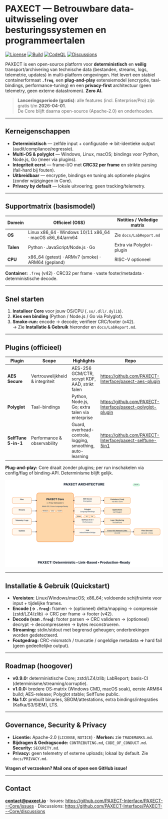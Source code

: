 # PAXECT — Betrouwbare data-uitwisseling over besturingssystemen en programmeertalen
[![License](https://img.shields.io/badge/License-Apache_2.0-blue.svg)](LICENSE)
[![Build](https://github.com/PAXECT-Interface/PAXECT---Core/actions/workflows/ci.yml/badge.svg)](../../actions)
[![CodeQL](https://github.com/PAXECT-Interface/PAXECT---Core/actions/workflows/codeql.yml/badge.svg)](../../actions)
[![Discussions](https://img.shields.io/github/discussions/PAXECT-Interface/PAXECT---Core)](../../discussions)

PAXECT is een open-source platform voor **deterministisch** en **veilig** transport/archivering van technische data
(bestanden, streams, logs, telemetrie, updates) in multi-platform omgevingen. Het levert een stabiel containerformaat
**`.freq`**, een **plug-and-play** extensiemodel (encryptie, taal-bindings, performance-tuning) en een **privacy-first**
architectuur (geen telemetry, geen externe datastromen). **Zero AI.**

> **Lanceringsperiode (gratis)**: alle features (incl. Enterprise/Pro) zijn gratis t/m **2026-04-01**.  
> De Core blijft daarna open-source (Apache-2.0) en onderhouden.

---

## Kerneigenschappen
- **Deterministisch** — zelfde input + configuratie ⇒ bit-identieke output (audit/compliance/regressie).
- **Multi-OS & polyglot** — Windows, Linux, macOS; bindings voor Python, Node.js, Go (meer via plugins).
- **Integriteit eerst** — frame-I/O met **CRC32 per frame** en strikte parsing (fail-hard bij fouten).
- **Uitbreidbaar** — encryptie, bindings en tuning als optionele plugins (zonder wijzigingen in Core).
- **Privacy by default** — lokale uitvoering; geen tracking/telemetry.

---

## Supportmatrix (basismodel)
| Domein       | Officieel (OSS)                                       | Notities / Volledige matrix |
|--------------|--------------------------------------------------------|-----------------------------|
| **OS**       | Linux x86_64 · Windows 10/11 x86_64 · macOS x86_64/arm64 | Zie `docs/LabReport.md`     |
| **Talen**    | Python · JavaScript/Node.js · Go                       | Extra via Polyglot-plugin   |
| **CPU**      | x86_64 (getest) · ARMv7 (smoke) · ARM64 (gepland)      | RISC-V optioneel            |

**Container:** `.freq` (v42) · CRC32 per frame · vaste footer/metadata · deterministische decode.

---

## Snel starten
1. **Installeer Core** voor jouw OS/CPU (`.so/.dll/.dylib`).  
2. **Kies een binding** (Python / Node.js / Go via Polyglot).  
3. **Smoke-run:** encode → decode; verifieer CRC/footer (v42).  
   → Zie **Installatie & Gebruik** hieronder en `docs/LabReport.md`.

---

## Plugins (officieel)
| Plugin              | Scope                          | Highlights                                               | Repo |
|---------------------|--------------------------------|----------------------------------------------------------|------|
| **AES Secure**      | Vertrouwelijkheid & integriteit| AES-256 GCM/CTR, scrypt KDF, AAD, strikt falen           | https://github.com/PAXECT-Interface/paxect-aes-plugin |
| **Polyglot**        | Taal-bindings                  | Python, Node.js, Go; extra talen via enterprise          | https://github.com/PAXECT-Interface/paxect-polyglot-plugin |
| **SelfTune 5-in-1** | Performance & observability    | Guard, overhead-controle, logging, smoothing, auto-learning | https://github.com/PAXECT-Interface/paxect-selftune-5in1 |

**Plug-and-play:** Core draait zonder plugins; per run inschakelen via config/flag of binding-API. Determinisme blijft gelijk.

![PAXECT Architecture](paxect_architecture_brand_v13.svg)





---

## Installatie & Gebruik (Quickstart)
- **Vereisten:** Linux/Windows/macOS; x86_64; voldoende schijfruimte voor input + tijdelijke frames.  
- **Encode (→ `.freq`):** framen → (optioneel) delta/mapping → compressie (zstd/LZ4/zlib) → CRC per frame → footer (v42).  
- **Decode (van `.freq`):** footer parsen → CRC valideren → (optioneel) decrypt → decompresseren → bytes reconstrueren.  
- **Streaming:** stdin/stdout met begrensd geheugen; onderbrekingen worden gedetecteerd.  
- **Foutgedrag:** CRC-mismatch / truncatie / ongeldige metadata ⇒ hard fail (geen gedeeltelijke output).

---

## Roadmap (hoogover)
- **v0.9.0:** deterministische Core; zstd/LZ4/zlib; LabReport; basis-CI (determinisme/streaming/corruptie).  
- **v1.0.0:** bredere OS-matrix (Windows CMD, macOS soak), eerste ARM64 build; AES-release; Polyglot stable; SelfTune public.  
- **Na 1.0:** prebuilt binaries, SBOM/attestations, extra bindings/integraties (Kafka/S3/SIEM), LTS.

---

## Governance, Security & Privacy
- **Licentie:** Apache-2.0 (`LICENSE`, `NOTICE`) · **Merken:** zie `TRADEMARKS.md`.  
- **Bijdragen & Gedragscode:** `CONTRIBUTING.md`, `CODE_OF_CONDUCT.md`. **Security:** `SECURITY.md`.  
- **Privacy:** geen telemetry of externe uploads; lokaal by default. Zie `docs/PRIVACY.md`.



**Vragen of verzoeken? Mail ons of open een GitHub issue!**

---

## Contact
**contact@paxect.io** · Issues: https://github.com/PAXECT-Interface/PAXECT---Core/issues · Discussions: https://github.com/PAXECT-Interface/PAXECT---Core/discussions










